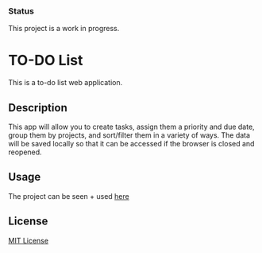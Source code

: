 ### Status

This project is a work in progress.

# TO-DO List

This is a to-do list web application.

## Description

This app will allow you to create tasks, assign them a priority and due date, group them by projects, and sort/filter them in a variety of ways. The data will be saved locally so that it can be accessed if the browser is closed and reopened.

## Usage

The project can be seen + used [here](https://amkruzel.github.io/todo-list/)

## License

[MIT License](license)